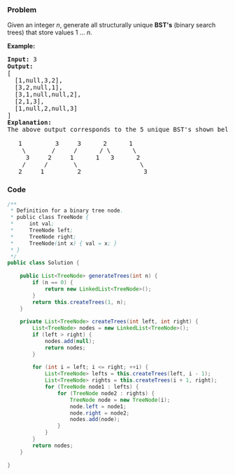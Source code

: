 ### Problem
<p>Given an integer <em>n</em>, generate all structurally unique <strong>BST&#39;s</strong> (binary search trees) that store values 1 ...&nbsp;<em>n</em>.</p>

<p><strong>Example:</strong></p>

<pre>
<strong>Input:</strong> 3
<strong>Output:</strong>
[
&nbsp; [1,null,3,2],
&nbsp; [3,2,null,1],
&nbsp; [3,1,null,null,2],
&nbsp; [2,1,3],
&nbsp; [1,null,2,null,3]
]
<strong>Explanation:</strong>
The above output corresponds to the 5 unique BST&#39;s shown below:

   1         3     3      2      1
    \       /     /      / \      \
     3     2     1      1   3      2
    /     /       \                 \
   2     1         2                 3
</pre>


### Code
```java
/**
 * Definition for a binary tree node.
 * public class TreeNode {
 *     int val;
 *     TreeNode left;
 *     TreeNode right;
 *     TreeNode(int x) { val = x; }
 * }
 */
public class Solution {
    
    public List<TreeNode> generateTrees(int n) {
        if (n == 0) {
            return new LinkedList<TreeNode>();
        }
        return this.createTrees(1, n);
    }
    
    private List<TreeNode> createTrees(int left, int right) {
        List<TreeNode> nodes = new LinkedList<TreeNode>();
        if (left > right) {
            nodes.add(null);
            return nodes;
        }
        
        for (int i = left; i <= right; ++i) {
            List<TreeNode> lefts = this.createTrees(left, i - 1);
            List<TreeNode> rights = this.createTrees(i + 1, right);
            for (TreeNode node1 : lefts) {
                for (TreeNode node2 : rights) {
                    TreeNode node = new TreeNode(i);
                    node.left = node1;
                    node.right = node2;
                    nodes.add(node);
                }
            }
        }
        return nodes;
    }
    
}
```
